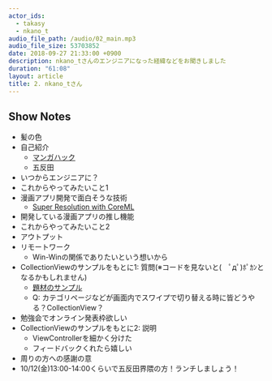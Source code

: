 ```yaml
---
actor_ids:
  - takasy
  - nkano_t
audio_file_path: /audio/02_main.mp3
audio_file_size: 53703852
date: 2018-09-27 21:33:00 +0900
description: nkano_tさんのエンジニアになった経緯などをお聞きしました
duration: "61:08"
layout: article
title: 2. nkano_tさん
---
```


## Show Notes
- 髪の色
- 自己紹介
  - [マンガハック](https://mangahack.com/)
  - 五反田
- いつからエンジニアに？
- これからやってみたいこと1
- 漫画アプリ開発で面白そうな技術
  - [Super Resolution with CoreML](https://speakerdeck.com/kenmaz/super-resolution-with-coreml-at-try-swift-tokyo-2018)
- 開発している漫画アプリの推し機能
- これからやってみたいこと2
- アウトプット
- リモートワーク
  - Win-Winの関係でありたいという想いから
- CollectionViewのサンプルをもとに1: 質問(※コードを見ないと(　ﾟдﾟ)ﾎﾟｶﾝとなるかもしれません)
  - [題材のサンプル](https://github.com/t-n0121/CollectionViewSampleApp)
  - Q: カテゴリページなどが画面内でスワイプで切り替える時に皆どうやる？CollectionView？
- 勉強会でオンライン発表枠欲しい
- CollectionViewのサンプルをもとに2: 説明
  - ViewControllerを細かく分けた
  - フィードバックくれたら嬉しい
- 周りの方への感謝の意
- 10/12(金)13:00-14:00くらいで五反田界隈の方！ランチしましょう！